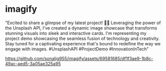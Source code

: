 # imagify

"Excited to share a glimpse of my latest project! 🚀📸 Leveraging the power of the Unsplash API, I've created a dynamic image showcase that transforms stunning visuals into sleek and interactive cards. I'm representing my project demo showcasing the seamless fusion of technology and creativity. Stay tuned for a captivating experience that's bound to redefine the way we engage with images. #UnsplashAPI #ProjectDemo #InnovationInTech"






https://github.com/sonalig955/imagify/assets/69581685/df1f3ae9-1b8c-49ac-aed5-3a05ae325a95



